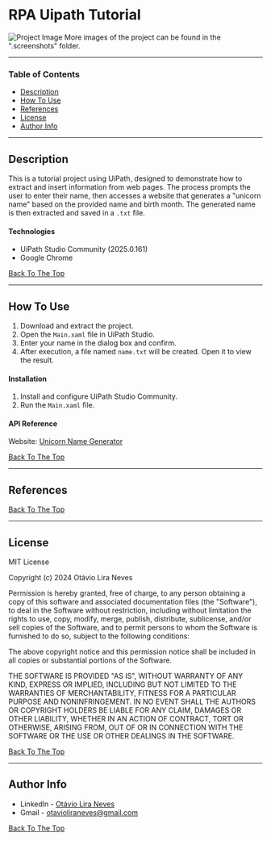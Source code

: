 # RPA Uipath Tutorial

![Project Image](36ecff05624016b39597e0c43fbd162c.jpg)
More images of the project can be found in the ".screenshots" folder.

---

### Table of Contents

- [Description](#description)
- [How To Use](#how-to-use)
- [References](#references)
- [License](#license)
- [Author Info](#author-info)

---

## Description

This is a tutorial project using UiPath, designed to demonstrate how to extract and insert information from web pages. The process prompts the user to enter their name, then accesses a website that generates a "unicorn name" based on the provided name and birth month. The generated name is then extracted and saved in a `.txt` file.

#### Technologies

- UiPath Studio Community (2025.0.161)
- Google Chrome

[Back To The Top](#project-name)

---

## How To Use

1. Download and extract the project.
2. Open the `Main.xaml` file in UiPath Studio.
3. Enter your name in the dialog box and confirm.
4. After execution, a file named `name.txt` will be created. Open it to view the result.

#### Installation
1. Install and configure UiPath Studio Community.
2. Run the `Main.xaml` file.

#### API Reference

Website: [Unicorn Name Generator](https://www.rpasamples.com/unicornname)

[Back To The Top](#project-name)

---

## References
[Back To The Top](#project-name)

---

## License

MIT License

Copyright (c) 2024 Otávio Lira Neves

Permission is hereby granted, free of charge, to any person obtaining a copy
of this software and associated documentation files (the "Software"), to deal
in the Software without restriction, including without limitation the rights
to use, copy, modify, merge, publish, distribute, sublicense, and/or sell
copies of the Software, and to permit persons to whom the Software is
furnished to do so, subject to the following conditions:

The above copyright notice and this permission notice shall be included in all
copies or substantial portions of the Software.

THE SOFTWARE IS PROVIDED "AS IS", WITHOUT WARRANTY OF ANY KIND, EXPRESS OR
IMPLIED, INCLUDING BUT NOT LIMITED TO THE WARRANTIES OF MERCHANTABILITY,
FITNESS FOR A PARTICULAR PURPOSE AND NONINFRINGEMENT. IN NO EVENT SHALL THE
AUTHORS OR COPYRIGHT HOLDERS BE LIABLE FOR ANY CLAIM, DAMAGES OR OTHER
LIABILITY, WHETHER IN AN ACTION OF CONTRACT, TORT OR OTHERWISE, ARISING FROM,
OUT OF OR IN CONNECTION WITH THE SOFTWARE OR THE USE OR OTHER DEALINGS IN THE
SOFTWARE.

[Back To The Top](#project-name)

---

## Author Info

- LinkedIn - [Otávio Lira Neves](https://www.linkedin.com/in/otavioliraneves/)
- Gmail - [otavioliraneves@gmail.com](mailto:otavioliraneves@gmail.com)

[Back To The Top](#project-name)

